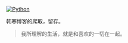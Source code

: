 [![Python](https://img.shields.io/pypi/pyversions/tensorflow.svg?style=plastic)](https://badge.fury.io/py/tensorflow)


韩寒博客的爬取，留存。

> 我所理解的生活，就是和喜欢的一切在一起。
